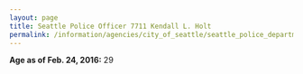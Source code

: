 ```yaml
---
layout: page
title: Seattle Police Officer 7711 Kendall L. Holt
permalink: /information/agencies/city_of_seattle/seattle_police_department/copbook/7711/
---
```


**Age as of Feb. 24, 2016:** 29
